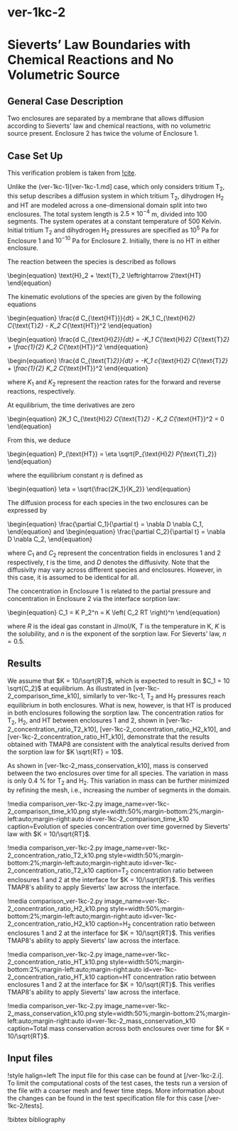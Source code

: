 # ver-1kc-2

# Sieverts’ Law Boundaries with Chemical Reactions and No Volumetric Source

## General Case Description

Two enclosures are separated by a membrane that allows diffusion according to Sieverts' law and chemical reactions, with no volumetric source present. Enclosure 2 has twice the volume of Enclosure 1.

## Case Set Up

This verification problem is taken from [!cite](ambrosek2008verification).

Unlike the (ver-1kc-1)[ver-1kc-1.md] case, which only considers tritium T$_2$, this setup describes a diffusion system in which tritium T$_2$, dihydrogen H$_2$ and HT are modeled across a one-dimensional domain split into two enclosures. The total system length is $2.5 \times 10^{-4}$ m, divided into 100 segments. The system operates at a constant temperature of 500 Kelvin. Initial tritium T$_2$ and dihydrogen H$_2$ pressures are specified as $10^{5}$ Pa for Enclosure 1 and $10^{-10}$ Pa for Enclosure 2. Initially, there is no HT in either enclosure.

The reaction between the species is described as follows

\begin{equation}
\text{H}_2 + \text{T}_2 \leftrightarrow 2\text{HT}
\end{equation}

The kinematic evolutions of the species are given by the following equations

\begin{equation}
\frac{d C_{\text{HT}}}{dt} = 2K_1 C_{\text{H}_2} C_{\text{T}_2} - K_2 C_{\text{HT}}^2
\end{equation}

\begin{equation}
\frac{d C_{\text{H}_2}}{dt} = -K_1 C_{\text{H}_2} C_{\text{T}_2} + \frac{1}{2} K_2 C_{\text{HT}}^2
\end{equation}

\begin{equation}
\frac{d C_{\text{T}_2}}{dt} = -K_1 c_{\text{H}_2} C_{\text{T}_2} + \frac{1}{2} K_2 C_{\text{HT}}^2
\end{equation}

where $K_1$ and $K_2$ represent the reaction rates for the forward and reverse reactions, respectively.

At equilibrium, the time derivatives are zero

\begin{equation}
2K_1 C_{\text{H}_2} C_{\text{T}_2} - K_2 C_{\text{HT}}^2 = 0
\end{equation}

From this, we deduce

\begin{equation}
P_{\text{HT}} = \eta \sqrt{P_{\text{H}_2} P_{\text{T}_2}}
\end{equation}

where the equilibrium constant $\eta$ is defined as

\begin{equation}
\eta = \sqrt{\frac{2K_1}{K_2}}
\end{equation}


The diffusion process for each species in the two enclosures can be expressed by

\begin{equation}
\frac{\partial C_1}{\partial t} = \nabla D \nabla C_1,
\end{equation}
and
\begin{equation}
\frac{\partial C_2}{\partial t} = \nabla D \nabla C_2,
\end{equation}

where $C_1$ and $C_2$ represent the concentration fields in enclosures 1 and 2 respectively, $t$ is the time, and $D$ denotes the diffusivity.
Note that the diffusivity may vary across different species and enclosures. However, in this case, it is assumed to be identical for all.

The concentration in Enclosure 1 is related to the partial pressure and concentration in Enclosure 2 via the interface sorption law:

\begin{equation}
C_1 = K P_2^n = K \left( C_2 RT \right)^n
\end{equation}

where $R$ is the ideal gas constant in J/mol/K, $T$ is the temperature in K, $K$ is the solubility, and $n$ is the exponent of the sorption law. For Sieverts' law, $n=0.5$.

## Results

We assume that $K = 10/\sqrt{RT}$, which is expected to result in $C_1 = 10 \sqrt{C_2}$ at equilibrium.
As illustrated in [ver-1kc-2_comparison_time_k10], similarly to ver-1kc-1, T$_2$ and H$_2$ pressures reach equilibrium in both enclosures. What is new, however, is that HT is produced in both enclosures following the sorption law. The concentration ratios for T$_2$, H$_2$, and HT between enclosures 1 and 2, shown in [ver-1kc-2_concentration_ratio_T2_k10], [ver-1kc-2_concentration_ratio_H2_k10], and [ver-1kc-2_concentration_ratio_HT_k10], demonstrate that the results obtained with TMAP8 are consistent with the analytical results derived from the sorption law for $K \sqrt{RT} = 10$.

As shown in [ver-1kc-2_mass_conservation_k10], mass is conserved between the two enclosures over time for all species. The variation in mass is only $0.4$ % for T$_2$ and H$_2$. This variation in mass can be further minimized by refining the mesh, i.e., increasing the number of segments in the domain.

!media comparison_ver-1kc-2.py
       image_name=ver-1kc-2_comparison_time_k10.png
       style=width:50%;margin-bottom:2%;margin-left:auto;margin-right:auto
       id=ver-1kc-2_comparison_time_k10
       caption=Evolution of species concentration over time governed by Sieverts' law with $K = 10/\sqrt{RT}$.

!media comparison_ver-1kc-2.py
       image_name=ver-1kc-2_concentration_ratio_T2_k10.png
       style=width:50%;margin-bottom:2%;margin-left:auto;margin-right:auto
       id=ver-1kc-2_concentration_ratio_T2_k10
       caption=T$_2$ concentration ratio between enclosures 1 and 2 at the interface for $K = 10/\sqrt{RT}$. This verifies TMAP8's ability to apply Sieverts' law across the interface.

!media comparison_ver-1kc-2.py
       image_name=ver-1kc-2_concentration_ratio_H2_k10.png
       style=width:50%;margin-bottom:2%;margin-left:auto;margin-right:auto
       id=ver-1kc-2_concentration_ratio_H2_k10
       caption=H$_2$ concentration ratio between enclosures 1 and 2 at the interface for $K = 10/\sqrt{RT}$. This verifies TMAP8's ability to apply Sieverts' law across the interface.

!media comparison_ver-1kc-2.py
       image_name=ver-1kc-2_concentration_ratio_HT_k10.png
       style=width:50%;margin-bottom:2%;margin-left:auto;margin-right:auto
       id=ver-1kc-2_concentration_ratio_HT_k10
       caption=HT concentration ratio between enclosures 1 and 2 at the interface for $K = 10/\sqrt{RT}$. This verifies TMAP8's ability to apply Sieverts' law across the interface.

!media comparison_ver-1kc-2.py
       image_name=ver-1kc-2_mass_conservation_k10.png
       style=width:50%;margin-bottom:2%;margin-left:auto;margin-right:auto
       id=ver-1kc-2_mass_conservation_k10
       caption=Total mass conservation across both enclosures over time for $K = 10/\sqrt{RT}$.

## Input files

!style halign=left
The input file for this case can be found at [/ver-1kc-2.i]. To limit the computational costs of the test cases, the tests run a version of the file with a coarser mesh and fewer time steps. More information about the changes can be found in the test specification file for this case [/ver-1kc-2/tests].

!bibtex bibliography
